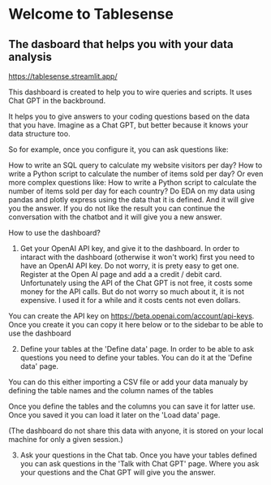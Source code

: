 # Welcome to Tablesense
## The dasboard that helps you with your data analysis

https://tablesense.streamlit.app/

This dashboard is created to help you to wire queries and scripts. It uses Chat GPT in the backbround.

It helps you to give answers to your coding questions based on the data that you have. Imagine as a Chat GPT, but better because it knows your data structure too.

So for example, once you configure it, you can ask questions like:

How to write an SQL query to calculate my website visitors per day?
How to write a Python script to calculate the number of items sold per day?
Or even more complex questions like: How to write a Python script to calculate the number of items sold per day for each country?
Do EDA on my data using pandas and plotly express using the data that it is defined.
And it will give you the answer. If you do not like the result you can continue the conversation with the chatbot and it will give you a new answer.

How to use the dashboard?
1. Get your OpenAI API key, and give it to the dashboard.
In order to intaract with the dashboard (otherwise it won't work) first you need to have an OpenAI API key. Do not worry, it is prety easy to get one. Register at the Open AI page and add a a credit / debit card. Unfortunately using the API of the Chat GPT is not free, it costs some money for the API calls. But do not worry so much about it, it is not expensive. I used it for a while and it costs cents not even dollars.

You can create the API key on https://beta.openai.com/account/api-keys. Once you create it you can copy it here below or to the sidebar to be able to use the dashboard

2. Define your tables at the 'Define data' page.
In order to be able to ask questions you need to define your tables. You can do it at the 'Define data' page.

You can do this either importing a CSV file or add your data manualy by defining the table names and the column names of the tables

Once you define the tables and the columns you can save it for latter use. Once you saved it you can load it later on the 'Load data' page.

(The dashboard do not share this data with anyone, it is stored on your local machine for only a given session.)

3. Ask your questions in the Chat tab.
Once you have your tables defined you can ask questions in the 'Talk with Chat GPT' page. Where you ask your questions and the Chat GPT will give you the answer.